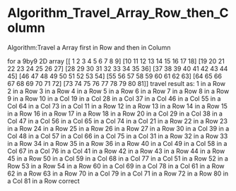 # Algorithm_Travel_Array_Row_then_Column
Algorithm:Travel a Array first in Row and then in Column

for a 9by9 2D array
[[ 1  2  3  4  5  6  7  8  9]
 [10 11 12 13 14 15 16 17 18]
 [19 20 21 22 23 24 25 26 27]
 [28 29 30 31 32 33 34 35 36]
 [37 38 39 40 41 42 43 44 45]
 [46 47 48 49 50 51 52 53 54]
 [55 56 57 58 59 60 61 62 63]
 [64 65 66 67 68 69 70 71 72]
 [73 74 75 76 77 78 79 80 81]]
travel result as: 
1 in a Row
2 in a Row
3 in a Row
4 in a Row
5 in a Row
6 in a Row
7 in a Row
8 in a Row
9 in a Row
10 in a Col
19 in a Col
28 in a Col
37 in a Col
46 in a Col
55 in a Col
64 in a Col
73 in a Col
11 in a Row
12 in a Row
13 in a Row
14 in a Row
15 in a Row
16 in a Row
17 in a Row
18 in a Row
20 in a Col
29 in a Col
38 in a Col
47 in a Col
56 in a Col
65 in a Col
74 in a Col
21 in a Row
22 in a Row
23 in a Row
24 in a Row
25 in a Row
26 in a Row
27 in a Row
30 in a Col
39 in a Col
48 in a Col
57 in a Col
66 in a Col
75 in a Col
31 in a Row
32 in a Row
33 in a Row
34 in a Row
35 in a Row
36 in a Row
40 in a Col
49 in a Col
58 in a Col
67 in a Col
76 in a Col
41 in a Row
42 in a Row
43 in a Row
44 in a Row
45 in a Row
50 in a Col
59 in a Col
68 in a Col
77 in a Col
51 in a Row
52 in a Row
53 in a Row
54 in a Row
60 in a Col
69 in a Col
78 in a Col
61 in a Row
62 in a Row
63 in a Row
70 in a Col
79 in a Col
71 in a Row
72 in a Row
80 in a Col
81 in a Row
correct
